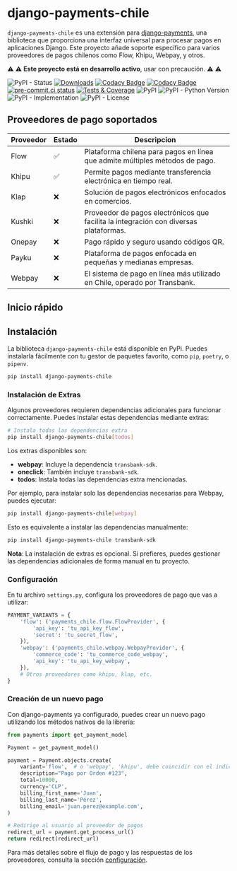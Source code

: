 # django-payments-chile

`django-payments-chile` es una extensión para [django-payments](https://github.com/jazzband/django-payments), una biblioteca que proporciona una interfaz universal para procesar pagos en aplicaciones Django. Este proyecto añade soporte específico para varios proveedores de pagos chilenos como Flow, Khipu, Webpay, y otros.

⚠️ ⚠️ **Este proyecto está en desarrollo activo**, usar con precaución. ⚠️ ⚠️

![PyPI - Status](https://img.shields.io/pypi/status/django-payments-chile)
[![Downloads](https://pepy.tech/badge/django-payments-chile)](https://pepy.tech/project/django-payments-chile)
[![Codacy Badge](https://app.codacy.com/project/badge/Grade/fde07768d1714b0b93c6addd5e13bb7f)](https://app.codacy.com/gh/mariofix/django-payments-chile/dashboard?utm_source=gh&utm_medium=referral&utm_content=&utm_campaign=Badge_grade)
[![Codacy Badge](https://app.codacy.com/project/badge/Coverage/fde07768d1714b0b93c6addd5e13bb7f)](https://app.codacy.com/gh/mariofix/django-payments-chile/dashboard?utm_source=gh&utm_medium=referral&utm_content=&utm_campaign=Badge_coverage)
[![pre-commit.ci status](https://results.pre-commit.ci/badge/github/mariofix/django-payments-chile/main.svg)](https://results.pre-commit.ci/latest/github/mariofix/django-payments-chile/main)
[![Tests & Coverage](https://github.com/mariofix/django-payments-chile/actions/workflows/tests_coverage.yml/badge.svg?branch=main)](https://github.com/mariofix/django-payments-chile/actions/workflows/tests_coverage.yml)
![PyPI](https://img.shields.io/pypi/v/django-payments-chile)
![PyPI - Python Version](https://img.shields.io/pypi/pyversions/django-payments-chile)
![PyPI - Implementation](https://img.shields.io/pypi/implementation/django-payments-chile)
![PyPI - License](https://img.shields.io/pypi/l/django-payments-chile)

## Proveedores de pago soportados

| Proveedor | Estado | Descripcion |
| --- | --- | --- |
| Flow | ✅ | Plataforma chilena para pagos en línea que admite múltiples métodos de pago. |
| Khipu | ✅ | Permite pagos mediante transferencia electrónica en tiempo real. |
| Klap | ❌ | Solución de pagos electrónicos enfocados en comercios. |
| Kushki | ❌ | Proveedor de pagos electrónicos que facilita la integración con diversas plataformas. |
| Onepay | ❌ | Pago rápido y seguro usando códigos QR. |
| Payku | ❌ | Plataforma de pagos enfocada en pequeñas y medianas empresas. |
| Webpay | ❌ | El sistema de pago en línea más utilizado en Chile, operado por Transbank. |

## Inicio rápido

## Instalación

La biblioteca `django-payments-chile` está disponible en PyPi. Puedes instalarla fácilmente con tu gestor de paquetes favorito, como `pip`, `poetry`, o `pipenv`.

```bash
pip install django-payments-chile
```

### Instalación de Extras

Algunos proveedores requieren dependencias adicionales para funcionar correctamente. Puedes instalar estas dependencias mediante extras:

```bash
# Instala todas las dependencias extra
pip install django-payments-chile[todos]
```

Los extras disponibles son:

- **webpay**: Incluye la dependencia `transbank-sdk`.
- **oneclick**: También incluye `transbank-sdk`.
- **todos**: Instala todas las dependencias extra mencionadas.

Por ejemplo, para instalar solo las dependencias necesarias para Webpay, puedes ejecutar:

```bash
pip install django-payments-chile[webpay]
```

Esto es equivalente a instalar las dependencias manualmente:

```bash
pip install django-payments-chile transbank-sdk
```

**Nota**: La instalación de extras es opcional. Si prefieres, puedes gestionar las dependencias adicionales de forma manual en tu proyecto.

### Configuración

En tu archivo `settings.py`, configura los proveedores de pago que vas a utilizar:

```python
PAYMENT_VARIANTS = {
    'flow': ('payments_chile.flow.FlowProvider', {
        'api_key': 'tu_api_key_flow',
        'secret': 'tu_secret_flow',
    }),
    'webpay': ('payments_chile.webpay.WebpayProvider', {
        'commerce_code': 'tu_commerce_code_webpay',
        'api_key': 'tu_api_key_webpay',
    }),
    # Otros proveedores como khipu, klap, etc.
}
```

### Creación de un nuevo pago

Con django-payments ya configurado, puedes crear un nuevo pago utilizando los métodos nativos de la librería:

```python
from payments import get_payment_model

Payment = get_payment_model()

payment = Payment.objects.create(
    variant='flow',  # o 'webpay', 'khipu', debe coincidir con el indice en PAYMENT_VARIANTS
    description="Pago por Orden #123",
    total=10000,
    currency='CLP',
    billing_first_name='Juan',
    billing_last_name='Pérez',
    billing_email='juan.perez@example.com',
)

# Redirige al usuario al proveedor de pagos
redirect_url = payment.get_process_url()
return redirect(redirect_url)
```

Para más detalles sobre el flujo de pago y las respuestas de los proveedores, consulta la sección [configuración](configuration.md).
